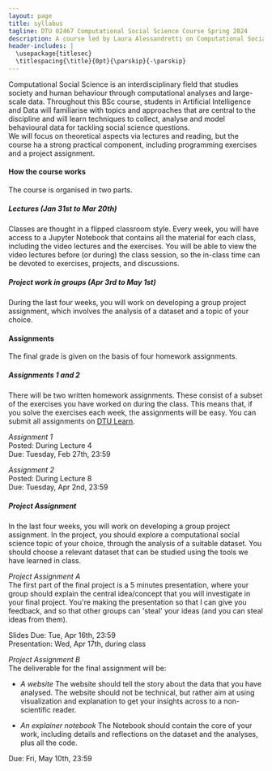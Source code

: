 ```yaml
---
layout: page
title: syllabus
tagline: DTU 02467 Computational Social Science Course Spring 2024
description: A course led by Laura Alessandretti on Computational Social Science
header-includes: |
  \usepackage{titlesec}
  \titlespacing{\title}{0pt}{\parskip}{-\parskip}
---
```




Computational Social Science is an interdisciplinary field that studies society and human behaviour through computational analyses and large-scale data.
Throughout this BSc course, students in Artificial Intelligence and Data will familiarise with topics and approaches that are central to the discipline and will learn techniques to collect, analyse and model behavioural data for tackling social science questions.  
We will focus on theoretical aspects via lectures and reading, but the course ha a strong practical component, including programming exercises and a project assignment.


#### How the course works
The course is organised in two parts.  

##### Lectures (Jan 31st to Mar 20th)
Classes are thought in a flipped classroom style. Every week, you will have access to a Jupyter Notebook that contains all the material for each class, including the video lectures and the exercises. You will be able to view the video lectures before (or during) the class session, so the in-class time can be devoted to exercises, projects, and discussions.  

##### Project work in groups (Apr 3rd to May 1st)  

During the last four weeks, you will work on developing a group project assignment, which involves the analysis of a dataset and a topic of your choice.    

#### Assignments

The final grade is given on the basis of four homework assignments.

##### Assignments 1 and 2
There will be two written homework assignments. These consist of a subset of the exercises you have worked on during the class. This means that, if you solve the exercises each week, the assignments will be easy. You can submit all assignments on [DTU Learn](https://learn.inside.dtu.dk/).


_Assignment 1_  
Posted: During Lecture 4  
Due: Tuesday, Feb 27th, 23:59


_Assignment 2_  
Posted: During Lecture 8  
Due: Tuesday, Apr 2nd, 23:59  


##### Project Assignment
In the last four weeks, you will work on developing a group project assignment.
In the project, you should explore a computational social science topic of your choice, through the analysis of a suitable dataset. You should choose a relevant dataset that can be studied using the tools we have learned in class.

_Project Assignment A_  
The first part of the final project is a 5 minutes presentation, where your group should explain the central idea/concept that you will investigate in your final project. You're making the presentation so that I can give you feedback, and so that other groups can 'steal' your ideas (and you can steal ideas from them).

Slides Due: Tue, Apr 16th, 23:59  
Presentation: Wed, Apr 17th, during class


_Project Assignment B_  
The deliverable for the final assignment will be:

* _A website_ The website should tell the story about the data that you have analysed. The website should not be technical, but rather aim at using visualization and explanation to get your insights across to a non-scientific reader.

* _An explainer notebook_ The Notebook should contain the core of your work, including details and reflections on the dataset and the analyses, plus all the code.

Due: Fri, May 10th, 23:59  
